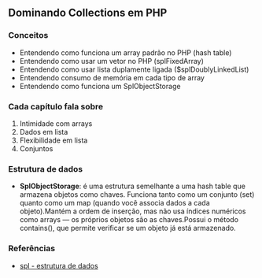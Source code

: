 ## Dominando Collections em PHP

### Conceitos

- Entendendo como funciona um array padrão no PHP (hash table)
- Entendendo como usar um vetor no PHP (splFixedArray)
- Entendendo como usar lista duplamente ligada ($splDoublyLinkedList)
- Entendendo consumo de memória em cada tipo de array
- Entendendo como funciona um SplObjectStorage

### Cada capítulo fala sobre

1. Intimidade com arrays
2. Dados em lista
3. Flexibilidade em lista
4. Conjuntos

### Estrutura de dados

- **SplObjectStorage**: é uma estrutura semelhante a uma hash table que armazena objetos como chaves. Funciona tanto
como um conjunto (set) quanto como um map (quando você associa dados a cada objeto).Mantém a ordem de inserção, mas não
usa índices numéricos como arrays — os próprios objetos são as chaves.Possui o método contains(), que permite verificar 
se um objeto já está armazenado.

### Referências

- [spl - estrutura de dados](https://www.php.net/manual/pt_BR/spl.datastructures.php)